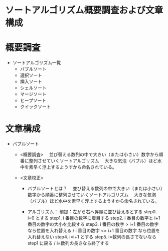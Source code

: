 # ソートアルゴリズム概要調査および文章構成

# 概要調査

- ソートアルゴリズム一覧
  - バブルソート
  - 選択ソート
  - 挿入ソート
  - シェルソート
  - マージソート
  - ヒープソート
  - クイックソート

# 文章構成

- バブルソート

  - <概要調査>
    　並び替える数列の中で大きい（または小さい）数字から順番に整列させていくソートアルゴリズム
    　大きな気泡（バブル）ほど水中を素早く浮上するようすから命名されている。
  - <文章校正>

    - バブルソートとは？
      　並び替える数列の中で大きい（または小さい）数字から順番に整列させていくソートアルゴリズム
      　大きな気泡（バブル）ほど水中を素早く浮上するようすから命名されている。

    - アルゴリズム：
      前提：左から右へ昇順に並び替えるとする
      step0. i=0 とする
      step1. i 番目の数字に着目する
      step2. i 番目の数字と i+1 番目の数字の大小を比較する
      step3. i 番目の数字 > i+1 番目の数字 なら位置を入れ替える / i 番目の数字 <= i+1 番目の数字 なら位置を入れ替えない
      step4. i=i+1 とする
      step5. i=数列の長さでないなら step1 に戻る / i=数列の長さなら終了する
